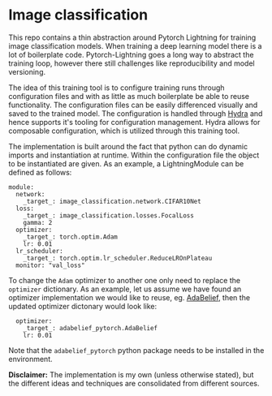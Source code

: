# Image classification

This repo contains a thin abstraction around Pytorch Lightning for training
image classification models. When training a deep learning model there is a lot
of boilerplate code. Pytorch-Lightning goes a long way to abstract the training
loop, however there still challenges like reproducibility and model versioning.

The idea of this training tool is to configure training runs through
configuration files and with as little as much boilerplate be able to reuse
functionality. The configuration files can be easily differenced visually and
saved to the trained model. The configuration is handled through
[Hydra](hydra.cc) and hence supports it's tooling for configuration management.
Hydra allows for composable configuration, which is utilized through this
training tool.

The implementation is built around the fact that python can do dynamic imports
and instantiation at runtime. Within the configuration file the object to be
instantiated are given. As an example, a LightningModule can be defined as
follows:

```
module:
  network:
    _target_: image_classification.network.CIFAR10Net
  loss:
    _target_: image_classification.losses.FocalLoss
    gamma: 2
  optimizer:
    _target_: torch.optim.Adam
    lr: 0.01
  lr_scheduler:
    _target_: torch.optim.lr_scheduler.ReduceLROnPlateau
  monitor: "val_loss"
```

To change the `Adam` optimizer to another one only need to replace the
`optimizer` dictionary. As an example, let us assume we have found an optimizer
implementation we would like to reuse, eg.
[AdaBelief](https://github.com/juntang-zhuang/Adabelief-Optimizer), then the
updated optimizer dictonary would look like:

```
  optimizer:
    _target_: adabelief_pytorch.AdaBelief
    lr: 0.01
```

Note that the `adabelief_pytorch` python package needs to be installed in the
environment.


**Disclaimer:** The implementation is my own (unless otherwise stated), but the
different ideas and techniques are consolidated from different sources.
